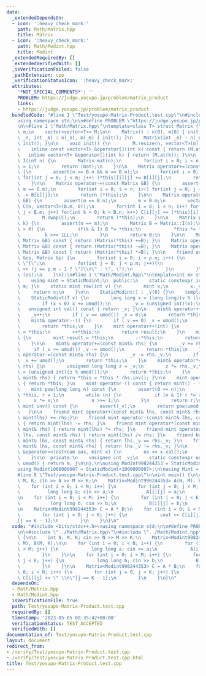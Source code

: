 ```yaml
---
data:
  _extendedDependsOn:
  - icon: ':heavy_check_mark:'
    path: Math/Matrix.hpp
    title: Matrix
  - icon: ':heavy_check_mark:'
    path: Math/Modint.hpp
    title: Modint
  _extendedRequiredBy: []
  _extendedVerifiedWith: []
  _isVerificationFailed: false
  _pathExtension: cpp
  _verificationStatusIcon: ':heavy_check_mark:'
  attributes:
    '*NOT_SPECIAL_COMMENTS*': ''
    PROBLEM: https://judge.yosupo.jp/problem/matrix_product
    links:
    - https://judge.yosupo.jp/problem/matrix_product
  bundledCode: "#line 1 \"Test/yosupo-Matrix-Product.test.cpp\"\n#include <bits/stdc++.h>\n\
    using namespace std;\n\n#define PROBLEM \"https://judge.yosupo.jp/problem/matrix_product\"\
    \n\n#line 1 \"Math/Matrix.hpp\"\ntemplate<class T> struct Matrix {\n    int n,\
    \ m;\n    vector<vector<T>> M;\n\n    Matrix() : n(0), m(0) { init(); }\n    Matrix(int\
    \ _n, int _m) : n(_n), m(_m) { init(); }\n    Matrix(int _n) : n(_n), m(_n) {\
    \ init(); }\n\n    void init() {\n        M.resize(n, vector<T>(m));\n    }\n\n\
    \    inline const vector<T> &operator[](int k) const { return (M.at(k)); }\n \
    \   inline vector<T> &operator[](int k) { return (M.at(k)); }\n\n    static Matrix\
    \ I(int n) {\n        Matrix mat(n);\n        for(int i = 0; i < n; i++) mat[i][i]\
    \ = 1;\n        return (mat);\n    }\n\n    Matrix operator+=(const Matrix &B)\
    \ {\n        assert(n == B.n && m == B.m);\n        for(int i = 0; i < n; i++)\
    \ for(int j = 0; j < m; j++) (*this)[i][j] += B[i][j];\n        return (*this);\n\
    \    }\n\n    Matrix operator-=(const Matrix &B) {\n        assert(n == B.n &&\
    \ m == B.m);\n        for(int i = 0; i < n; i++) for(int j = 0; j < m; j++) (*this)[i][j]\
    \ -= B[i][j];\n        return (*this);\n    }\n\n    Matrix operator*=(const Matrix\
    \ &B) {\n        assert(m == B.n);\n        m = B.m;\n        vector<vector<T>>\
    \ C(n, vector<T>(B.m, 0));\n        for(int i = 0; i < n; i++) for(int j = 0;\
    \ j < B.m; j++) for(int k = 0; k < B.n; k++) C[i][j] += (*this)[i][k] * B[k][j];\n\
    \        M.swap(C);\n        return (*this);\n    }\n\n    Matrix pow(long long\
    \ k) {\n        assert(n == m);\n        Matrix B = Matrix::I(n);\n        while(k\
    \ > 0) {\n            if(k & 1) B *= *this;\n            *this *= *this;\n   \
    \         k >>= 1LL;\n        }\n        return B;\n    }\n\n    Matrix operator+(const\
    \ Matrix &B) const { return (Matrix(*this) +=B); }\n    Matrix operator-(const\
    \ Matrix &B) const { return (Matrix(*this) -=B); }\n    Matrix operator*(const\
    \ Matrix &B) const { return (Matrix(*this) *=B); }\n\n    friend ostream &operator<<(ostream\
    \ &os, Matrix &p) {\n        for(int i = 0; i < p.n; i++) {\n            os <<\
    \ \"[\";\n            for(int j = 0; j < p.m; j++){\n                os << p[i][j]\
    \ << (j == p.m - 1 ? \"]\\n\" : \", \");\n            }\n        }\n        return\
    \ (os);\n    }\n};\n#line 1 \"Math/Modint.hpp\"\ntemplate<int m> struct StaticModint{\n\
    \    using mint = StaticModint;\n  public:\n    static constexpr int mod() { return\
    \ m; }\n    static mint raw(int v) {\n        mint x;\n        x._v = v;\n   \
    \     return x;\n    }\n\n    StaticModint() : _v(0) {}\n    template <class T>\n\
    \    StaticModint(T v) {\n        long long x = (long long)(v % (long long)(umod()));\n\
    \        if (x < 0) x += umod();\n        _v = (unsigned int)(x);\n    }\n\n \
    \   unsigned int val() const { return _v; }\n\n    mint& operator++() {\n    \
    \    _v++;\n        if (_v == umod()) _v = 0;\n        return *this;\n    }\n\
    \    mint& operator--() {\n        if (_v == 0) _v = umod();\n        _v--;\n\
    \        return *this;\n    }\n    mint operator++(int) {\n        mint result\
    \ = *this;\n        ++*this;\n        return result;\n    }\n    mint operator--(int)\
    \ {\n        mint result = *this;\n        --*this;\n        return result;\n\
    \    }\n\n    mint& operator+=(const mint& rhs) {\n        _v += rhs._v;\n   \
    \     if (_v >= umod()) _v -= umod();\n        return *this;\n    }\n    mint&\
    \ operator-=(const mint& rhs) {\n        _v -= rhs._v;\n        if (_v >= umod())\
    \ _v += umod();\n        return *this;\n    }\n    mint& operator*=(const mint&\
    \ rhs) {\n        unsigned long long z = _v;\n        z *= rhs._v;\n        _v\
    \ = (unsigned int)(z % umod());\n        return *this;\n    }\n    mint& operator/=(const\
    \ mint& rhs) { return *this = *this * rhs.inv(); }\n\n    mint operator+() const\
    \ { return *this; }\n    mint operator-() const { return mint() - *this; }\n\n\
    \    mint pow(long long n) const {\n        assert(0 <= n);\n        mint x =\
    \ *this, r = 1;\n        while (n) {\n            if (n & 1) r *= x;\n       \
    \     x *= x;\n            n >>= 1;\n        }\n        return r;\n    }\n   \
    \ mint inv() const {\n        assert(_v);\n        return pow(umod() - 2);\n \
    \   }\n\n    friend mint operator+(const mint& lhs, const mint& rhs) { return\
    \ mint(lhs) += rhs;}\n    friend mint operator-(const mint& lhs, const mint& rhs)\
    \ { return mint(lhs) -= rhs; }\n    friend mint operator*(const mint& lhs, const\
    \ mint& rhs) { return mint(lhs) *= rhs; }\n    friend mint operator/(const mint&\
    \ lhs, const mint& rhs) { return mint(lhs) /= rhs; }\n    friend bool operator==(const\
    \ mint& lhs, const mint& rhs) { return lhs._v == rhs._v; }\n    friend bool operator!=(const\
    \ mint& lhs, const mint& rhs) { return lhs._v != rhs._v; }\n\n    friend ostream\
    \ &operator<<(ostream &os, mint x) {\n        os << x.val();\n        return (os);\n\
    \    }\n\n  private:\n    unsigned int _v;\n    static constexpr unsigned int\
    \ umod() { return m; }\n\n};\n\nusing Modint998244353 = StaticModint<998244353>;\n\
    using Modint1000000007 = StaticModint<1000000007>;\n\nusing Mint = Modint998244353;\n\
    #line 8 \"Test/yosupo-Matrix-Product.test.cpp\"\n\nint main() {\n\n    int N,\
    \ M, K; cin >> N >> M >> K;\n    Matrix<Modint998244353> A(N, M), B(M, K);\n\n\
    \    for (int i = 0; i < N; i++) {\n        for (int j = 0; j < M; j++) {\n  \
    \          long long a; cin >> a;\n            A[i][j] = a;\n        }\n    }\n\
    \n    for (int i = 0; i < M; i++) {\n        for (int j = 0; j < K; j++) {\n \
    \           long long b; cin >> b;\n            B[i][j] = b;\n        }\n    }\n\
    \n    Matrix<Modint998244353> C = A * B;\n    for (int i = 0; i < N; i++) {\n\
    \        for (int j = 0; j < K; j++) {\n            cout << C[i][j] << \" \\n\"\
    [j == K - 1];\n        }\n    }\n}\n"
  code: "#include <bits/stdc++.h>\nusing namespace std;\n\n#define PROBLEM \"https://judge.yosupo.jp/problem/matrix_product\"\
    \n\n#include \"../Math/Matrix.hpp\"\n#include \"../Math/Modint.hpp\"\n\nint main()\
    \ {\n\n    int N, M, K; cin >> N >> M >> K;\n    Matrix<Modint998244353> A(N,\
    \ M), B(M, K);\n\n    for (int i = 0; i < N; i++) {\n        for (int j = 0; j\
    \ < M; j++) {\n            long long a; cin >> a;\n            A[i][j] = a;\n\
    \        }\n    }\n\n    for (int i = 0; i < M; i++) {\n        for (int j = 0;\
    \ j < K; j++) {\n            long long b; cin >> b;\n            B[i][j] = b;\n\
    \        }\n    }\n\n    Matrix<Modint998244353> C = A * B;\n    for (int i =\
    \ 0; i < N; i++) {\n        for (int j = 0; j < K; j++) {\n            cout <<\
    \ C[i][j] << \" \\n\"[j == K - 1];\n        }\n    }\n}\n"
  dependsOn:
  - Math/Matrix.hpp
  - Math/Modint.hpp
  isVerificationFile: true
  path: Test/yosupo-Matrix-Product.test.cpp
  requiredBy: []
  timestamp: '2023-05-05 08:35:42+00:00'
  verificationStatus: TEST_ACCEPTED
  verifiedWith: []
documentation_of: Test/yosupo-Matrix-Product.test.cpp
layout: document
redirect_from:
- /verify/Test/yosupo-Matrix-Product.test.cpp
- /verify/Test/yosupo-Matrix-Product.test.cpp.html
title: Test/yosupo-Matrix-Product.test.cpp
---
```

